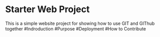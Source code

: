 # Starter Web Project
This is a simple website project for showing how to use GIT and GIThub together
#Indroduction
#Purpose
#Deployment
#How to Contribute